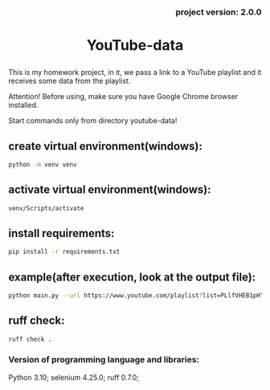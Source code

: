 ### <p align="right">project version: 2.0.0</p>

# <p align="center">YouTube-data</p>

This is my homework project, in it, we pass a link to a YouTube playlist and it receives some data from the playlist.


Attention! Before using, make sure you have Google Chrome browser installed.

Start commands only from directory youtube-data!
## create virtual environment(windows):
```bash
python -m venv venv
```
## activate virtual environment(windows):
```bash
venv/Scripts/activate
```
## install requirements:
```bash
pip install -r requirements.txt
```
## example(after execution, look at the output file):
```bash
python main.py --url https://www.youtube.com/playlist?list=PLlfVHEB1pHYb0ORhWxdECbIjmutbVO-Q1
```
## ruff check:
```bash
ruff check .
```
### Version of programming language and libraries:
Python 3.10; selenium 4.25.0; ruff 0.7.0;
